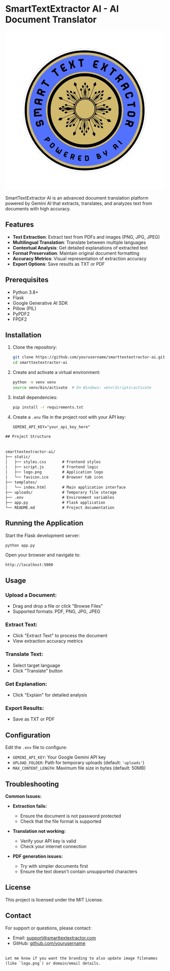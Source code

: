 

# SmartTextExtractor AI - AI Document Translator

![SmartTextExtractor AI Logo](/static/logo.png)

SmartTextExtractor AI is an advanced document translation platform powered by Gemini AI that extracts, translates, and analyzes text from documents with high accuracy.

## Features

- **Text Extraction**: Extract text from PDFs and images (PNG, JPG, JPEG)
- **Multilingual Translation**: Translate between multiple languages
- **Contextual Analysis**: Get detailed explanations of extracted text
- **Format Preservation**: Maintain original document formatting
- **Accuracy Metrics**: Visual representation of extraction accuracy
- **Export Options**: Save results as TXT or PDF

## Prerequisites

- Python 3.8+
- Flask
- Google Generative AI SDK
- Pillow (PIL)
- PyPDF2
- FPDF2

## Installation

1. Clone the repository:
   ```bash
   git clone https://github.com/yourusername/smarttextextractor-ai.git
   cd smarttextextractor-ai


2. Create and activate a virtual environment:

   ```bash
   python -m venv venv
   source venv/bin/activate  # On Windows: venv\Scripts\activate
   ```

3. Install dependencies:

   ```bash
   pip install -r requirements.txt
   ```

4. Create a `.env` file in the project root with your API key:

   ```env
   GEMINI_API_KEY="your_api_key_here"
   ```
  ```
## Project Structure


smarttextextractor-ai/
├── static/
│   ├── styles.css       # Frontend styles
│   ├── script.js        # Frontend logic
│   ├── logo.png         # Application logo
│   └── favicon.ico      # Browser tab icon
├── templates/
│   └── index.html       # Main application interface
├── uploads/             # Temporary file storage
├── .env                 # Environment variables
├── app.py               # Flask application
└── README.md            # Project documentation
```

## Running the Application

Start the Flask development server:

```bash
python app.py
```

Open your browser and navigate to:

```
http://localhost:5000
```

## Usage

### Upload a Document:

* Drag and drop a file or click "Browse Files"
* Supported formats: PDF, PNG, JPG, JPEG

### Extract Text:

* Click "Extract Text" to process the document
* View extraction accuracy metrics

### Translate Text:

* Select target language
* Click "Translate" button

### Get Explanation:

* Click "Explain" for detailed analysis

### Export Results:

* Save as TXT or PDF

## Configuration

Edit the `.env` file to configure:

* `GEMINI_API_KEY`: Your Google Gemini API key
* `UPLOAD_FOLDER`: Path for temporary uploads (default: `'uploads'`)
* `MAX_CONTENT_LENGTH`: Maximum file size in bytes (default: 50MB)

## Troubleshooting

**Common Issues:**

* **Extraction fails:**

  * Ensure the document is not password protected
  * Check that the file format is supported

* **Translation not working:**

  * Verify your API key is valid
  * Check your internet connection

* **PDF generation issues:**

  * Try with simpler documents first
  * Ensure the text doesn't contain unsupported characters

## License

This project is licensed under the MIT License.

## Contact

For support or questions, please contact:

* Email: [support@smarttextextractor.com](Deepak.B.in@outlook.com)
* GitHub: [github.com/yourusername]([https://github.com/yourusername](https://github.com/deepak5256))

```

Let me know if you want the branding to also update image filenames (like `logo.png`) or domain/email details.
```
